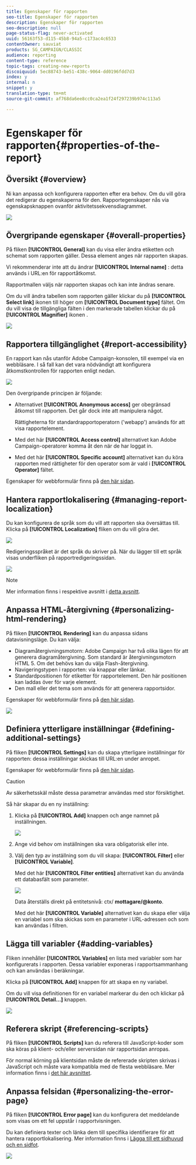 ```yaml
---
title: Egenskaper för rapporten
seo-title: Egenskaper för rapporten
description: Egenskaper för rapporten
seo-description: null
page-status-flag: never-activated
uuid: 56163f53-d115-45b8-94a5-c173ac4c6533
contentOwner: sauviat
products: SG_CAMPAIGN/CLASSIC
audience: reporting
content-type: reference
topic-tags: creating-new-reports
discoiquuid: 5ec88743-be51-438c-9064-dd0196fdd7d3
index: y
internal: n
snippet: y
translation-type: tm+mt
source-git-commit: af768da6ee8cc0ca2ea1f24f297239b974c113a5

---
```



# Egenskaper för rapporten{#properties-of-the-report}

## Översikt {#overview}

Ni kan anpassa och konfigurera rapporten efter era behov. Om du vill göra det redigerar du egenskaperna för den. Rapportegenskaper nås via egenskapsknappen ovanför aktivitetssekvensdiagrammet.

![](assets/s_ncs_advuser_report_properties_01.png)

## Övergripande egenskaper {#overall-properties}

På fliken **[!UICONTROL General]** kan du visa eller ändra etiketten och schemat som rapporten gäller. Dessa element anges när rapporten skapas.

Vi rekommenderar inte att du ändrar **[!UICONTROL Internal name]** : detta används i URL:en för rapportåtkomst.

Rapportmallen väljs när rapporten skapas och kan inte ändras senare.

Om du vill ändra tabellen som rapporten gäller klickar du på **[!UICONTROL Select link]** ikonen till höger om **[!UICONTROL Document type]** fältet. Om du vill visa de tillgängliga fälten i den markerade tabellen klickar du på **[!UICONTROL Magnifier]** ikonen .

![](assets/s_ncs_advuser_report_properties_02.png)

## Rapportera tillgänglighet {#report-accessibility}

En rapport kan nås utanför Adobe Campaign-konsolen, till exempel via en webbläsare. I så fall kan det vara nödvändigt att konfigurera åtkomstkontrollen för rapporten enligt nedan.

![](assets/s_ncs_advuser_report_properties_02b.png)

Den övergripande principen är följande:

* Alternativet **[!UICONTROL Anonymous access]** ger obegränsad åtkomst till rapporten. Det går dock inte att manipulera något.

   Rättigheterna för standardrapportoperatorn (&#39;webapp&#39;) används för att visa rapportelement.

* Med det här **[!UICONTROL Access control]** alternativet kan Adobe Campaign-operatorer komma åt den när de har loggat in.
* Med det här **[!UICONTROL Specific account]** alternativet kan du köra rapporten med rättigheter för den operator som är vald i **[!UICONTROL Operator]** fältet.

Egenskaper för webbformulär finns på [den här sidan](../../web/using/about-web-forms.md).

## Hantera rapportlokalisering {#managing-report-localization}

Du kan konfigurera de språk som du vill att rapporten ska översättas till. Klicka på **[!UICONTROL Localization]** fliken om du vill göra det.

![](assets/s_ncs_advuser_report_properties_06.png)

Redigeringsspråket är det språk du skriver på. När du lägger till ett språk visas underfliken på rapportredigeringssidan.

![](assets/s_ncs_advuser_report_properties_05a.png)

>[!NOTE]
>
>Mer information finns i respektive avsnitt i [detta avsnitt](../../web/using/translating-a-web-form.md).

## Anpassa HTML-återgivning {#personalizing-html-rendering}

På fliken **[!UICONTROL Rendering]** kan du anpassa sidans datavisningsläge. Du kan välja:

* Diagramåtergivningsmotorn: Adobe Campaign har två olika lägen för att generera diagramåtergivning. Som standard är återgivningsmotorn HTML 5. Om det behövs kan du välja Flash-återgivning.
* Navigeringstypen i rapporten: via knappar eller länkar.
* Standardpositionen för etiketter för rapportelement. Den här positionen kan laddas över för varje element.
* Den mall eller det tema som används för att generera rapportsidor.

Egenskaper för webbformulär finns på [den här sidan](../../web/using/about-web-forms.md).

![](assets/s_ncs_advuser_report_properties_08.png)

## Definiera ytterligare inställningar {#defining-additional-settings}

På fliken **[!UICONTROL Settings]** kan du skapa ytterligare inställningar för rapporten: dessa inställningar skickas till URL:en under anropet.

Egenskaper för webbformulär finns på [den här sidan](../../web/using/about-web-forms.md).

>[!CAUTION]
>
>Av säkerhetsskäl måste dessa parametrar användas med stor försiktighet.

Så här skapar du en ny inställning:

1. Klicka på **[!UICONTROL Add]** knappen och ange namnet på inställningen.

   ![](assets/s_ncs_advuser_report_properties_09a.png)

1. Ange vid behov om inställningen ska vara obligatorisk eller inte.
1. Välj den typ av inställning som du vill skapa: **[!UICONTROL Filter]** eller **[!UICONTROL Variable]**.

   Med det här **[!UICONTROL Filter entities]** alternativet kan du använda ett databasfält som parameter.

   ![](assets/s_ncs_advuser_report_properties_09b.png)

   Data återställs direkt på entitetsnivå: ctx/ **mottagare/@konto**.

   Med det här **[!UICONTROL Variable]** alternativet kan du skapa eller välja en variabel som ska skickas som en parameter i URL-adressen och som kan användas i filtren.

## Lägga till variabler {#adding-variables}

Fliken innehåller **[!UICONTROL Variables]** en lista med variabler som har konfigurerats i rapporten. Dessa variabler exponeras i rapportsammanhang och kan användas i beräkningar.

Klicka på **[!UICONTROL Add]** knappen för att skapa en ny variabel.

Om du vill visa definitionen för en variabel markerar du den och klickar på **[!UICONTROL Detail...]** knappen.

![](assets/s_ncs_advuser_report_properties_10.png)

## Referera skript {#referencing-scripts}

På fliken **[!UICONTROL Scripts]** kan du referera till JavaScript-koder som ska köras på klient- och/eller serversidan när rapportsidan anropas.

För normal körning på klientsidan måste de refererade skripten skrivas i JavaScript och måste vara kompatibla med de flesta webbläsare. Mer information finns i [det här avsnittet](../../web/using/web-forms-answers.md).

## Anpassa felsidan {#personalizing-the-error-page}

På fliken **[!UICONTROL Error page]** kan du konfigurera det meddelande som visas om ett fel uppstår i rapportvisningen.

Du kan definiera texter och länka dem till specifika identifierare för att hantera rapportlokalisering. Mer information finns i [Lägga till ett sidhuvud och en sidfot](../../reporting/using/element-layout.md#adding-a-header-and-a-footer).

![](assets/s_ncs_advuser_report_properties_11.png)

